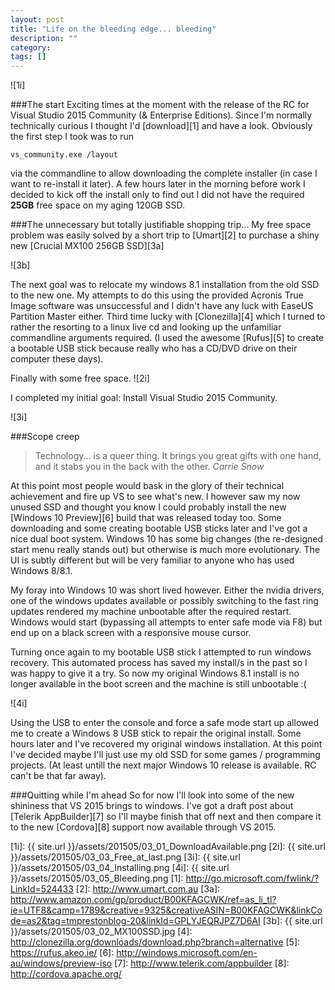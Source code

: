 ```yaml
---
layout: post
title: "Life on the bleeding edge... bleeding"
description: ""
category: 
tags: []
---
```



![1i] 

###The start
Exciting times at the moment with the release of the RC for Visual Studio 2015 Community (& Enterprise Editions).  Since I'm normally technically curious I thought I'd [download][1] and have a look.  Obviously the first step I took was to run 

    vs_community.exe /layout

via the commandline to allow downloading the complete installer (in case I want to re-install it later).  A few hours later in the morning before work I decided to kick off the install only to find out I did not have the required **25GB** free space on my aging 120GB SSD.

###The unnecessary but totally justifiable shopping trip...
My free space problem was easily solved by a short trip to [Umart][2] to purchase a shiny new [Crucial MX100 256GB SSD][3a] 

![3b]

The next goal was to relocate my windows 8.1 installation from the old SSD to the new one.  My attempts to do this using the provided Acronis True Image software was unsuccessful and I didn't have any luck with EaseUS Partition Master either.  Third time lucky with [Clonezilla][4] which I turned to rather the resorting to a linux live cd and looking up the unfamiliar commandline arguments required. (I used the awesome [Rufus][5] to create a bootable USB stick because really who has a CD/DVD drive on their computer these days).

Finally with some free space. ![2i] 

I completed my initial goal: Install Visual Studio 2015 Community.

![3i]

###Scope creep

 
>Technology... is a queer thing. It brings you great gifts with one hand, and it stabs you in the back with the other.
><cite>Carrie Snow</cite>

At this point most people would bask in the glory of their technical achievement and fire up VS to see what's new.  I however saw my now unused SSD and thought you know I could probably install the new [Windows 10 Preview][6] build that was released today too.  Some downloading and some creating bootable USB sticks later and I've got a nice dual boot system.  Windows 10 has some big changes (the re-designed start menu really stands out) but otherwise is much more evolutionary.  The UI is subtly different but will be very familiar to anyone who has used Windows 8/8.1.

My foray into Windows 10 was short lived however.  Either the nvidia drivers, one of the windows updates available or possibly switching to the fast ring updates rendered my machine unbootable after the required restart.   Windows would start (bypassing all attempts to enter safe mode via F8) but end up on a black screen with a responsive mouse cursor.

Turning once again to my bootable USB stick I attempted to run windows recovery.  This automated process has saved my install/s in the past so I was happy to give it a try.  So now my original Windows 8.1 install is no longer available in the boot screen and the machine is still unbootable :(

![4i]

Using the USB to enter the console and force a safe mode start up allowed me to create a Windows 8 USB stick to repair the original install.  Some hours later and I've recovered my original windows installation.  At this point I've decided maybe I'll just use my old SSD for some games / programming projects. (At least untill the next major Windows 10 release is available.  RC can't be that far away).

###Quitting while I'm ahead
So for now I'll look into some of the new shininess that VS 2015 brings to windows.  I've got a draft post about [Telerik AppBuilder][7] so I'll maybe finish that off next and then compare it to the new [Cordova][8] support now available through VS 2015.

[1i]: {{ site.url }}/assets/201505/03_01_DownloadAvailable.png
[2i]: {{ site.url }}/assets/201505/03_03_Free_at_last.png
[3i]: {{ site.url }}/assets/201505/03_04_Installing.png
[4i]: {{ site.url }}/assets/201505/03_05_Bleeding.png
[1]: http://go.microsoft.com/fwlink/?LinkId=524433
[2]: http://www.umart.com.au 
[3a]: http://www.amazon.com/gp/product/B00KFAGCWK/ref=as_li_tl?ie=UTF8&camp=1789&creative=9325&creativeASIN=B00KFAGCWK&linkCode=as2&tag=tmprestonblog-20&linkId=GPLYJEQRJPZ7D6AI
[3b]: {{ site.url }}/assets/201505/03_02_MX100SSD.jpg
[4]: http://clonezilla.org/downloads/download.php?branch=alternative
[5]: https://rufus.akeo.ie/
[6]: http://windows.microsoft.com/en-au/windows/preview-iso
[7]: http://www.telerik.com/appbuilder
[8]: http://cordova.apache.org/